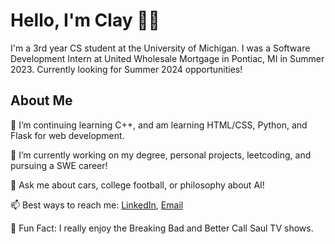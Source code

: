 # Hello, I'm Clay 👨‍💻
  I'm a 3rd year CS student at the University of Michigan. I was a Software Development Intern at United Wholesale Mortgage in Pontiac, MI in Summer 2023. Currently looking for Summer 2024 opportunities!

## About Me 
  🌱 I’m continuing learning C++, and am learning HTML/CSS, Python, and Flask for web development.
  
  🔭 I’m currently working on my degree, personal projects, leetcoding, and pursuing a SWE career!
  
  💬 Ask me about cars, college football, or philosophy about AI!
  
  📫 Best ways to reach me: [LinkedIn](https://www.linkedin.com/in/clay-vanophem/), [Email](mailto:cvano@umich.edu)
  
  🍿 Fun Fact: I really enjoy the Breaking Bad and Better Call Saul TV shows.
<!--
- ⚡ Fun fact: ...
-->
